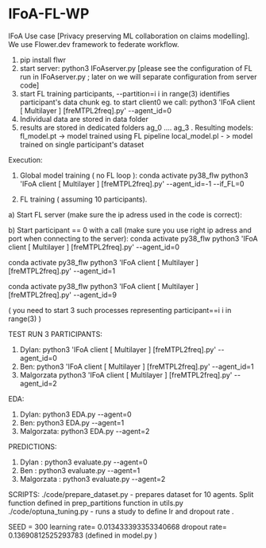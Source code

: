 # IFoA-FL-WP

IFoA Use case [Privacy preserving ML collaboration on claims modelling]. We use Flower.dev framework to federate workflow. 

1. pip install flwr
2. start server: python3 IFoAserver.py     [please see the configuration of FL run in IFoAserver.py ; later on we will separate configuration from server code]
3. start FL training participants, --partition=i i in range(3) identifies participant's data chunk eg. to start client0 we call: python3 'IFoA client  [ Multilayer ] [freMTPL2freq].py' --agent_id=0
4. Individual data are stored in data folder
5. results are stored in dedicated folders ag_0 .... ag_3 . Resulting models:
    fl_model.pt -> model trained using FL pipeline
    local_model.pl - > model trained on single participant's dataset


Execution:
1. Global model training ( no FL loop ):
conda activate py38_flw
python3 'IFoA client  [ Multilayer ] [freMTPL2freq].py' --agent_id=-1 --if_FL=0

2. FL training ( assuming 10 participants). 


a) Start FL server (make sure the ip adress used in the code is correct):


b) Start participant == 0 with a call (make sure you use right ip adress and port when connecting to the server):
conda activate py38_flw
python3 'IFoA client  [ Multilayer ] [freMTPL2freq].py' --agent_id=0

conda activate py38_flw
python3 'IFoA client  [ Multilayer ] [freMTPL2freq].py' --agent_id=1

conda activate py38_flw
python3 'IFoA client  [ Multilayer ] [freMTPL2freq].py' --agent_id=9




( you need to start 3 such processes representing participant==i i in range(3) ) 



TEST RUN 3 PARTICIPANTS:
1. Dylan: python3 'IFoA client  [ Multilayer ] [freMTPL2freq].py' --agent_id=0
2. Ben: python3 'IFoA client  [ Multilayer ] [freMTPL2freq].py' --agent_id=1
3. Malgorzata python3 'IFoA client  [ Multilayer ] [freMTPL2freq].py' --agent_id=2


EDA: 

1. Dylan: python3 EDA.py --agent=0
2. Ben: python3 EDA.py --agent=1
3. Malgorzata: python3 EDA.py --agent=2

PREDICTIONS:
1. Dylan : python3 evaluate.py --agent=0
2. Ben : python3 evaluate.py --agent=1
3. Malgorzata :  python3 evaluate.py --agent=2


SCRIPTS:
./code/prepare_dataset.py - prepares dataset for 10 agents. Split function defined in prep_partitions function in utils.py 
./code/optuna_tuning.py - runs a study to define lr and dropout rate . 

SEED = 300
learning rate= 0.013433393353340668
dropout rate= 0.13690812525293783   (defined in model.py )
